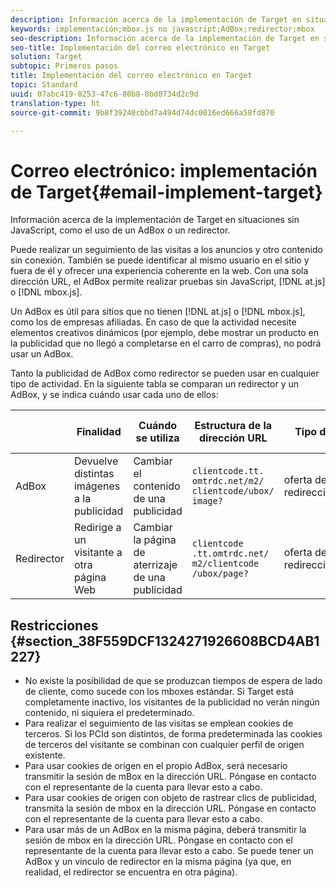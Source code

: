 ```yaml
---
description: Información acerca de la implementación de Target en situaciones sin JavaScript, como el uso de un AdBox o un redirector.
keywords: implementación;mbox.js no javascript;AdBox;redirector;mbox
seo-description: Información acerca de la implementación de Target en situaciones sin JavaScript, como el uso de un AdBox o un redirector.
seo-title: Implementación del correo electrónico en Target
solution: Target
subtopic: Primeros pasos
title: Implementación del correo electrónico en Target
topic: Standard
uuid: 07abc419-0253-47c6-80b8-0bd0734d2c9d
translation-type: ht
source-git-commit: 9b8f39240cbbd7a494d74dc0016ed666a58fd870

---
```



# Correo electrónico: implementación de Target{#email-implement-target}

Información acerca de la implementación de Target en situaciones sin JavaScript, como el uso de un AdBox o un redirector.

Puede realizar un seguimiento de las visitas a los anuncios y otro contenido sin conexión. También se puede identificar al mismo usuario en el sitio y fuera de él y ofrecer una experiencia coherente en la web. Con una sola dirección URL, el AdBox permite realizar pruebas sin JavaScript, [!DNL at.js] o [!DNL mbox.js].

Un AdBox es útil para sitios que no tienen [!DNL at.js] o [!DNL mbox.js], como los de empresas afiliadas. En caso de que la actividad necesite elementos creativos dinámicos (por ejemplo, debe mostrar un producto en la publicidad que no llegó a completarse en el carro de compras), no podrá usar un AdBox.

Tanto la publicidad de AdBox como redirector se pueden usar en cualquier tipo de actividad. En la siguiente tabla se comparan un redirector y un AdBox, y se indica cuándo usar cada uno de ellos:

|  | Finalidad | Cuándo se utiliza | Estructura de la dirección URL | Tipo de oferta | Contenido de la oferta |
|--- |--- |--- |--- |--- |--- |
| AdBox | Devuelve distintas imágenes a la publicidad | Cambiar el contenido de una publicidad | `clientcode​.tt.​omtrdc​.net/​m2​/​clientcode/ubox/​image?` | oferta de redireccionamiento | Dirección URL de una imagen |
| Redirector | Redirige a un visitante a otra página Web | Cambiar la página de aterrizaje de una publicidad | `clientcode​.tt.omtrdc.net/​m2/clientcode​/ubox/page?` | oferta de redireccionamiento | Dirección URL de una página |

## Restricciones {#section_38F559DCF1324271926608BCD4AB1227}

* No existe la posibilidad de que se produzcan tiempos de espera de lado de cliente, como sucede con los mboxes estándar. Si Target está completamente inactivo, los visitantes de la publicidad no verán ningún contenido, ni siquiera el predeterminado.
* Para realizar el seguimiento de las visitas se emplean cookies de terceros. Si los PCId son distintos, de forma predeterminada las cookies de terceros del visitante se combinan con cualquier perfil de origen existente.
* Para usar cookies de origen en el propio AdBox, será necesario transmitir la sesión de mBox en la dirección URL. Póngase en contacto con el representante de la cuenta para llevar esto a cabo.
* Para usar cookies de origen con objeto de rastrear clics de publicidad, transmita la sesión de mbox en la dirección URL. Póngase en contacto con el representante de la cuenta para llevar esto a cabo.
* Para usar más de un AdBox en la misma página, deberá transmitir la sesión de mbox en la dirección URL. Póngase en contacto con el representante de la cuenta para llevar esto a cabo. Se puede tener un AdBox y un vínculo de redirector en la misma página (ya que, en realidad, el redirector se encuentra en otra página).

